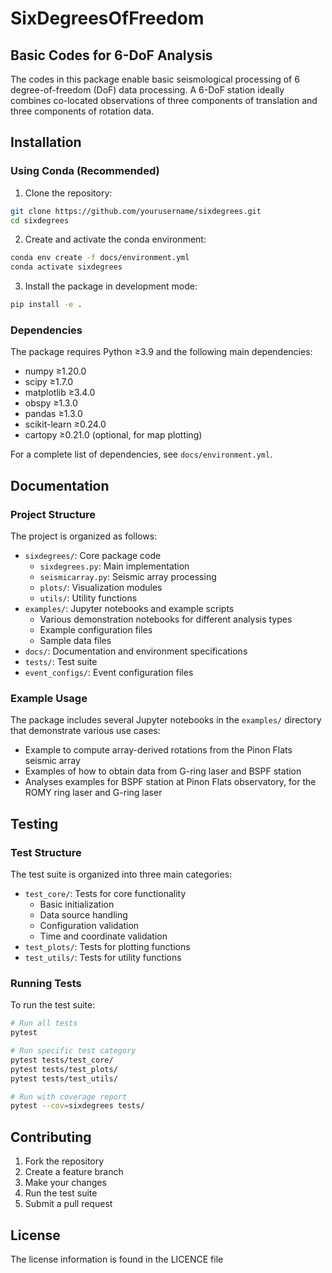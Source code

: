 # SixDegreesOfFreedom

## Basic Codes for 6-DoF Analysis

The codes in this package enable basic seismological processing of 6 degree-of-freedom (DoF) data processing. A 6-DoF station ideally combines co-located observations of three components of translation and three components of rotation data.

## Installation

### Using Conda (Recommended)

1. Clone the repository:
```bash
git clone https://github.com/yourusername/sixdegrees.git
cd sixdegrees
```

2. Create and activate the conda environment:
```bash
conda env create -f docs/environment.yml
conda activate sixdegrees
```

3. Install the package in development mode:
```bash
pip install -e .
```

### Dependencies

The package requires Python ≥3.9 and the following main dependencies:
- numpy ≥1.20.0
- scipy ≥1.7.0
- matplotlib ≥3.4.0
- obspy ≥1.3.0
- pandas ≥1.3.0
- scikit-learn ≥0.24.0
- cartopy ≥0.21.0 (optional, for map plotting)

For a complete list of dependencies, see `docs/environment.yml`.

## Documentation

### Project Structure

The project is organized as follows:
- `sixdegrees/`: Core package code
  - `sixdegrees.py`: Main implementation
  - `seismicarray.py`: Seismic array processing
  - `plots/`: Visualization modules
  - `utils/`: Utility functions
- `examples/`: Jupyter notebooks and example scripts
  - Various demonstration notebooks for different analysis types
  - Example configuration files
  - Sample data files
- `docs/`: Documentation and environment specifications
- `tests/`: Test suite
- `event_configs/`: Event configuration files

### Example Usage

The package includes several Jupyter notebooks in the `examples/` directory that demonstrate various use cases:
- Example to compute array-derived rotations from the Pinon Flats seismic array
- Examples of how to obtain data from G-ring laser and BSPF station
- Analyses examples for BSPF station at Pinon Flats observatory, for the ROMY ring laser and G-ring laser

## Testing

### Test Structure

The test suite is organized into three main categories:
- `test_core/`: Tests for core functionality
  - Basic initialization
  - Data source handling
  - Configuration validation
  - Time and coordinate validation
- `test_plots/`: Tests for plotting functions
- `test_utils/`: Tests for utility functions

### Running Tests

To run the test suite:

```bash
# Run all tests
pytest

# Run specific test category
pytest tests/test_core/
pytest tests/test_plots/
pytest tests/test_utils/

# Run with coverage report
pytest --cov=sixdegrees tests/
```

## Contributing

1. Fork the repository
2. Create a feature branch
3. Make your changes
4. Run the test suite
5. Submit a pull request

## License

The license information is found in the LICENCE file